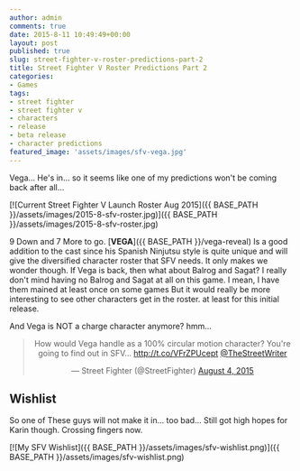 ```yaml
---
author: admin
comments: true
date: 2015-8-11 10:49:49+00:00
layout: post
published: true
slug: street-fighter-v-roster-predictions-part-2
title: Street Fighter V Roster Predictions Part 2
categories:
- Games
tags:
- street fighter
- street fighter v
- characters
- release
- beta release
- character predictions
featured_image: 'assets/images/sfv-vega.jpg'
---
```


Vega... He's in... so it seems like one of my predictions won't be coming back after all...

[![Current Street Fighter V Launch Roster Aug 2015]({{ BASE_PATH }}/assets/images/2015-8-sfv-roster.jpg)]({{ BASE_PATH }}/assets/images/2015-8-sfv-roster.jpg)

9 Down and 7 More to go. [**VEGA**]({{ BASE_PATH }}/vega-reveal) Is a good addition to the cast since his Spanish Ninjutsu style is quite unique and will give the diversified character roster that SFV needs. It only makes we wonder though. If Vega is back, then what about Balrog and Sagat? I really don't mind having no Balrog and Sagat at all on this game. I mean, I have them mained at least once on some games But it would really be more interesting to see other characters get in the roster. at least for this initial release.

And Vega is NOT a charge character anymore? hmm...
<div align="center">
<blockquote class="twitter-tweet" lang="en"><p lang="en" dir="ltr">How would Vega handle as a 100% circular motion character? You&#39;re going to find out in SFV... <a href="http://t.co/VFrZPUcept">http://t.co/VFrZPUcept</a> <a href="https://twitter.com/TheStreetWriter">@TheStreetWriter</a></p>&mdash; Street Fighter (@StreetFighter) <a href="https://twitter.com/StreetFighter/status/628700806984957953">August 4, 2015</a></blockquote>
<script async src="//platform.twitter.com/widgets.js" charset="utf-8"></script>
</div>

Wishlist
---

So one of These guys will not make it in... too bad... Still got high hopes for Karin though. Crossing fingers now.

[![My SFV Wishlist]({{ BASE_PATH }}/assets/images/sfv-wishlist.png)]({{ BASE_PATH }}/assets/images/sfv-wishlist.png)


